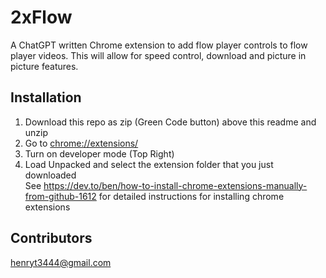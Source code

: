 # 2xFlow
A ChatGPT written Chrome extension to add flow player controls to flow player videos.
This will allow for speed control, download and picture in picture features.


## Installation
1. Download this repo as zip (Green Code button) above this readme and unzip
2. Go to <chrome://extensions/> 
3. Turn on developer mode (Top Right)
4. Load Unpacked and select the extension folder that you just downloaded <br>
See <https://dev.to/ben/how-to-install-chrome-extensions-manually-from-github-1612> for detailed instructions for installing chrome extensions

## Contributors
<henryt3444@gmail.com>